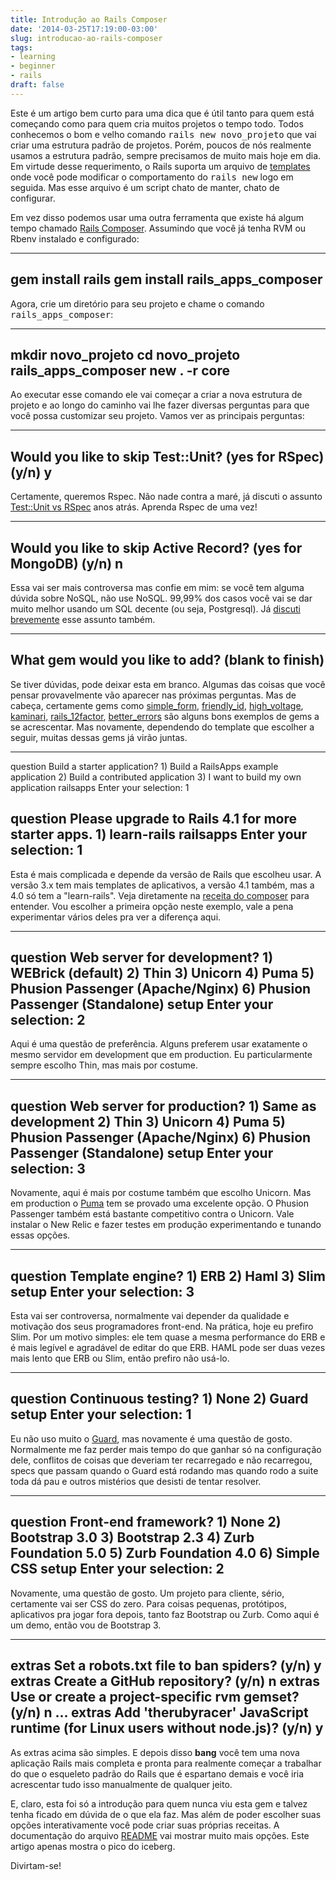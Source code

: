 ```yaml
---
title: Introdução ao Rails Composer
date: '2014-03-25T17:19:00-03:00'
slug: introducao-ao-rails-composer
tags:
- learning
- beginner
- rails
draft: false
---
```


Este é um artigo bem curto para uma dica que é útil tanto para quem está começando como para quem cria muitos projetos o tempo todo. Todos conhecemos o bom e velho comando <tt>rails new novo_projeto</tt> que vai criar uma estrutura padrão de projetos. Porém, poucos de nós realmente usamos a estrutura padrão, sempre precisamos de muito mais hoje em dia. Em virtude desse requerimento, o Rails suporta um arquivo de [templates](http://edgeguides.rubyonrails.org/rails_application_templates.html) onde você pode modificar o comportamento do <tt>rails new</tt> logo em seguida. Mas esse arquivo é um script chato de manter, chato de configurar.

Em vez disso podemos usar uma outra ferramenta que existe há algum tempo chamado [Rails Composer](https://github.com/RailsApps/rails_apps_composer). Assumindo que você já tenha RVM ou Rbenv instalado e configurado:

---
gem install rails
gem install rails_apps_composer
---

Agora, crie um diretório para seu projeto e chame o comando <tt>rails_apps_composer</tt>:

---
mkdir novo_projeto
cd novo_projeto
rails_apps_composer new . -r core
---

Ao executar esse comando ele vai começar a criar a nova estrutura de projeto e ao longo do caminho vai lhe fazer diversas perguntas para que você possa customizar seu projeto. Vamos ver as principais perguntas:

---
Would you like to skip Test::Unit? (yes for RSpec) (y/n) y
---

Certamente, queremos Rspec. Não nade contra a maré, já discuti o assunto [Test::Unit vs RSpec](http://www.akitaonrails.com/2011/04/17/a-controversia-test-unit-vs-rspec-cucumber) anos atrás. Aprenda Rspec de uma vez!

---
Would you like to skip Active Record? (yes for MongoDB) (y/n) n
---

Essa vai ser mais controversa mas confie em mim: se você tem alguma dúvida sobre NoSQL, não use NoSQL. 99,99% dos casos você vai se dar muito melhor usando um SQL decente (ou seja, Postgresql). Já [discuti brevemente](http://www.akitaonrails.com/2013/03/24/quais-sao-algumas-das-piores-praticas-para-aplicacoes-ruby-on-rails--2#.UzHgWK1dXd0) esse assunto também.

---
What gem would you like to add? (blank to finish)
---

Se tiver dúvidas, pode deixar esta em branco. Algumas das coisas que você pensar provavelmente vão aparecer nas próximas perguntas. Mas de cabeça, certamente gems como [simple_form](https://github.com/plataformatec/simple_form), [friendly_id](https://github.com/norman/friendly_id), [high_voltage](https://github.com/thoughtbot/high_voltage), [kaminari](https://github.com/amatsuda/kaminari), [rails_12factor](https://github.com/heroku/rails_12factor), [better_errors](https://github.com/charliesome/better_errors) são alguns bons exemplos de gems a se acrescentar. Mas novamente, dependendo do template que escolher a seguir, muitas dessas gems já virão juntas.

---
 question  Build a starter application?
       1)  Build a RailsApps example application
       2)  Build a contributed application
       3)  I want to build my own application
railsapps  Enter your selection: 1

 question  Please upgrade to Rails 4.1 for more starter apps.
       1)  learn-rails
railsapps  Enter your selection: 1
---

Esta é mais complicada e depende da versão de Rails que escolheu usar. A versão 3.x tem mais templates de aplicativos, a versão 4.1 também, mas a 4.0 só tem a "learn-rails". Veja diretamente na [receita do composer](https://github.com/RailsApps/rails_apps_composer/blob/master/recipes/railsapps.rb) para entender. Vou escolher a primeira opção neste exemplo, vale a pena experimentar vários deles pra ver a diferença aqui.

---
  question  Web server for development?
      1)  WEBrick (default)
      2)  Thin
      3)  Unicorn
      4)  Puma
      5)  Phusion Passenger (Apache/Nginx)
      6)  Phusion Passenger (Standalone)
   setup  Enter your selection: 2
---

Aqui é uma questão de preferência. Alguns preferem usar exatamente o mesmo servidor em development que em production. Eu particularmente sempre escolho Thin, mas mais por costume.

---
  question  Web server for production?
      1)  Same as development
      2)  Thin
      3)  Unicorn
      4)  Puma
      5)  Phusion Passenger (Apache/Nginx)
      6)  Phusion Passenger (Standalone)
   setup  Enter your selection: 3
---

Novamente, aqui é mais por costume também que escolho Unicorn. Mas em production o [Puma](http://blog.codeship.io/2013/10/16/unleash-the-puma-on-heroku.html) tem se provado uma excelente opção. O Phusion Passenger também está bastante competitivo contra o Unicorn. Vale instalar o New Relic e fazer testes em produção experimentando e tunando essas opções.

---
  question  Template engine?
      1)  ERB
      2)  Haml
      3)  Slim
   setup  Enter your selection: 3
---

Esta vai ser controversa, normalmente vai depender da qualidade e motivação dos seus programadores front-end. Na prática, hoje eu prefiro Slim. Por um motivo simples: ele tem quase a mesma performance do ERB e é mais legível e agradável de editar do que ERB. HAML pode ser duas vezes mais lento que ERB ou Slim, então prefiro não usá-lo.

---
  question  Continuous testing?
      1)  None
      2)  Guard
   setup  Enter your selection: 1
---

Eu não uso muito o [Guard](https://github.com/guard/guard), mas novamente é uma questão de gosto. Normalmente me faz perder mais tempo do que ganhar só na configuração dele, conflitos de coisas que deveriam ter recarregado e não recarregou, specs que passam quando o Guard está rodando mas quando rodo a suite toda dá pau e outros mistérios que desisti de tentar resolver.

---
  question  Front-end framework?
      1)  None
      2)  Bootstrap 3.0
      3)  Bootstrap 2.3
      4)  Zurb Foundation 5.0
      5)  Zurb Foundation 4.0
      6)  Simple CSS
   setup  Enter your selection: 2
---

Novamente, uma questão de gosto. Um projeto para cliente, sério, certamente vai ser CSS do zero. Para coisas pequenas, protótipos, aplicativos pra jogar fora depois, tanto faz Bootstrap ou Zurb. Como aqui é um demo, então vou de Bootstrap 3.

---
extras  Set a robots.txt file to ban spiders? (y/n) y
extras  Create a GitHub repository? (y/n) n
extras  Use or create a project-specific rvm gemset? (y/n) n
...
extras  Add 'therubyracer' JavaScript runtime (for Linux users without node.js)? (y/n) y
---

As extras acima são simples. E depois disso **bang** você tem uma nova aplicação Rails mais completa e pronta para realmente começar a trabalhar do que o esqueleto padrão do Rails que é espartano demais e você iria acrescentar tudo isso manualmente de qualquer jeito.

E, claro, esta foi só a introdução para quem nunca viu esta gem e talvez tenha ficado em dúvida de o que ela faz. Mas além de poder escolher suas opções interativamente você pode criar suas próprias receitas. A documentação do arquivo [README](https://github.com/RailsApps/rails_apps_composer) vai mostrar muito mais opções. Este artigo apenas mostra o pico do iceberg.

Divirtam-se!
